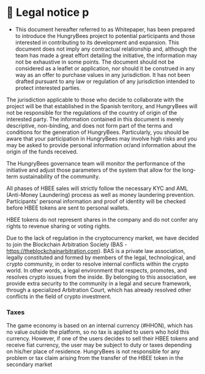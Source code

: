 # 🛃 Legal notice p

* This document hereafter referred to as Whitepaper, has been prepared to introduce the HungryBees project to potential participants and those interested in contributing to its development and expansion. This document does not imply any contractual relationship and, although the team has made a great effort detailing the initiative, the information may not be exhaustive in some points. The document should not be considered as a leaflet or application, nor should it be construed in any way as an offer to purchase values in any jurisdiction. It has not been drafted pursuant to any law or regulation of any jurisdiction intended to protect interested parties.

The jurisdiction applicable to those who decide to collaborate with the project will be that established in the Spanish territory, and HungryBees will not be responsible for the regulations of the country of origin of the interested party. The information contained in this document is merely descriptive, non-binding, and does not form part of the terms and conditions for the generation of HungryBees. Particularly, you should be aware that your participation in HungryBees may involve high risks and you may be asked to provide personal information or/and information about the origin of the funds received.

The HungryBees governance team will monitor the performance of the initiative and adjust those parameters of the system that allow for the long-term sustainability of the community.

All phases of HBEE sales will strictly follow the necessary KYC and AML (Anti-Money Laundering) process as well as money laundering prevention. Participants' personal information and proof of identity will be checked before HBEE tokens are sent to personal wallets.

HBEE tokens do not represent shares in the company and do not confer any rights to revenue sharing or voting rights.

Due to the lack of regulation in the cryptocurrency market, we have decided to join the Blockchain Arbitration Society (BAS - https://theblockchainarbitration.com). BAS is a private law association, legally constituted and formed by members of the legal, technological, and crypto community, in order to resolve internal conflicts within the crypto world. In other words, a legal environment that respects, promotes, and resolves crypto issues from the inside. By belonging to this association, we provide extra security to the community in a legal and secure framework, through a specialized Arbitration Court, which has already resolved other conflicts in the field of crypto investment.

### Taxes

The game economy is based on an internal currency (#HHON), which has no value outside the platform, so no tax is applied to users who hold this currency. However, if one of the users decides to sell their HBEE tokens and receive fiat currency, the user may be subject to duty or taxes depending on his/her place of residence. HungryBees is not responsible for any problem or tax claim arising from the transfer of the HBEE token in the secondary market
